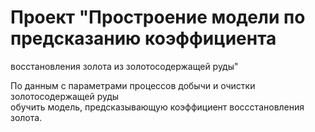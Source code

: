 # Проект "Простроение модели по предсказанию коэффициента  
восстановления золота из золотосодержащей руды"

По данным с параметрами процессов добычи и очистки золотосодержащей руды  
обучить модель, предсказывающую коэффициент воссстановления золота.
